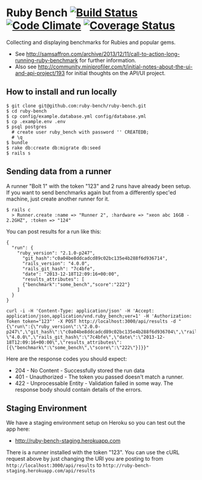Ruby Bench [![Build Status](https://travis-ci.org/ruby-bench/ruby-bench.png?branch=master)](https://travis-ci.org/ruby-bench/ruby-bench) [![Code Climate](https://codeclimate.com/github/ruby-bench/ruby-bench.png)](https://codeclimate.com/github/ruby-bench/ruby-bench) [![Coverage Status](https://coveralls.io/repos/ruby-bench/ruby-bench/badge.png)](https://coveralls.io/r/ruby-bench/ruby-bench)
==========

Collecting and displaying benchmarks for Rubies and popular gems.

* See http://samsaffron.com/archive/2013/12/11/call-to-action-long-running-ruby-benchmark for further information.
* Also see http://community.miniprofiler.com/t/initial-notes-about-the-ui-and-api-project/193 for initial thoughts on the API/UI project.


How to install and run locally
------------------------------

```
$ git clone git@github.com:ruby-bench/ruby-bench.git
$ cd ruby-bench
$ cp config/example.database.yml config/database.yml
$ cp .example.env .env
$ psql postgres
  # create user ruby_bench with password '' CREATEDB;
  # \q
$ bundle
$ rake db:create db:migrate db:seed
$ rails s
```

Sending data from a runner
--------------------------

A runner "Bolt 1" with the token "123" and 2 runs have already been setup.
If you want to send benchmarks again but from a differently spec'ed machine,
just create another runner for it.

```
$ rails c
  > Runner.create :name => "Runner 2", :hardware => "xeon abc 16GB - 2.2GHZ", :token => "124"
```

You can post results for a run like this:

```
{
  "run": {
    "ruby_version": "2.1.0-p247",
      "git_hash":"c0a04be8ddcadcd89c02bc135e4b288f6d936714",
      "rails_version": "4.0.0",
      "rails_git_hash": "7c4bfe",
      "date": "2013-12-18T12:09:16+00:00",
      "results_attributes": [
      {"benchmark":"some_bench","score":"222"}
    ]
  }
}
```

```
curl -i -H 'Content-Type: application/json' -H 'Accept: application/json,application/vnd.ruby_bench;ver=1' -H 'Authorization: Token token="123"' -X POST http://localhost:3000/api/results -d "{\"run\":{\"ruby_version\":\"2.0.0-p247\",\"git_hash\":\"c0a04be8ddcadcd89c02bc135e4b288f6d936704\",\"rails_version\": \"4.0.0\",\"rails_git_hash\":\"7c4bfe\",\"date\":\"2013-12-18T12:09:16+00:00\",\"results_attributes\":[{\"benchmark\":\"some_bench\",\"score\":\"222\"}]}}"
```

Here are the response codes you should expect:

* 204 - No Content - Successfully stored the run data
* 401 - Unauthorized - The token you passed doesn't match a runner.
* 422 - Unprocessable Entity - Validation failed in some way. The response body should contain details of the errors.

Staging Environment
-------------------

We have a staging environment setup on Heroku so you can test out the app here:

* http://ruby-bench-staging.herokuapp.com

There is a runner installed with the token "123". You can use the cURL request above by just changing the URI you are posting to from ```http://localhost:3000/api/results``` to ```http://ruby-bench-staging.herokuapp.com/api/results```
